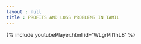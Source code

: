 ```yaml
---
layout : null
title : PROFITS AND LOSS PROBLEMS IN TAMIL
---
```






{% include youtubePlayer.html id='WLgrPII1hL8' %}
